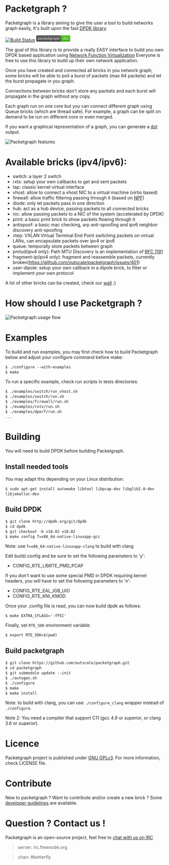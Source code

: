 # Packetgraph ?

Packetgraph is a library aiming to give the user a tool to build networks graph easily, It's built upon the fast [DPDK library](http://dpdk.org/).

[![Build Status](https://travis-ci.org/outscale/packetgraph.svg?branch=master)](https://travis-ci.org/outscale/packetgraph) [![packetgraph documentation](doc/packetgraph_doc.png)](https://outscale.github.io/packetgraph/doc/master)

The goal of this library is to provide a really EASY interface to
build you own DPDK based application using [Network Function Virtualization](https://en.wikipedia.org/wiki/Network_function_virtualization)
Everyone is free to use this library to build up their own network application.

Once you have created and connected all bricks in you network graph,
some bricks will be able to poll a burst of packets (max 64 packets)
and let the burst propagate in you graph.

Connections between bricks don't store any packets and each burst will
propagate in the graph without any copy.

Each graph run on one core but you can connect different graph using
Queue bricks (which are thread safe). For example, a graph can be
split on demand to be run on different core or even merged.

If you want a graphical representation of a graph, you can generate a [dot](https://en.wikipedia.org/wiki/DOT_%28graph_description_language%29) output.

![Packetgraph features](https://osu.eu-west-2.outscale.com/jerome.jutteau/16d1bc0517de5c95aa076a0584b43af6/packetgraph_features.png "packetgraph features")

# Available bricks (ipv4/ipv6):

- switch: a layer 2 switch
- rxtx: setup your own callbacks to get and sent packets
- tap: classic kernel virtual interface
- vhost: allow to connect a vhost NIC to a virtual machine (virtio based)
- firewall: allow traffic filtering passing through it (based on [NPF](https://github.com/rmind/npf))
- diode: only let packets pass in one direction
- hub: act as a hub device, passing packets to all connected bricks
- nic: allow passing packets to a NIC of the system (accelerated by DPDK)
- print: a basic print brick to show packets flowing through it
- antispoof: a basic mac checking, arp anti-spoofing and ipv6 neighbor discovery anti-spoofing
- vtep: VXLAN Virtual Terminal End Point switching packets on virtual LANs, can encapsulate packets over ipv4 or ipv6
- queue: temporally store packets between graph
- pmtud(ipv4 only): Path MTU Discovery is an implementation of [RFC 1191](https://tools.ietf.org/html/rfc1191)
- fragment-ip(ipv4 only): fragment and reassemble packets, currently broken(https://github.com/outscale/packetgraph/issues/401)
- user-dipole: setup your own callback in a dipole brick, to filter or implement your own protocol

A lot of other bricks can be created, check our [wall](https://github.com/outscale/packetgraph/issues?q=is%3Aopen+is%3Aissue+label%3Awall) ;)

# How should I use Packetgraph ?

![Packetgraph usage flow](https://osu.eu-west-2.outscale.com/jerome.jutteau/16d1bc0517de5c95aa076a0584b43af6/packetgraph_flow.png "packetgraph usage flow")

# Examples

To build and run examples, you may first check how to build Packetgraph below and adjust your configure command before make:
```
$ ./configure --with-examples
$ make
```

To run a specific example, check run scripts in tests directories:
```
$ ./examples/switch/run_vhost.sh
$ ./examples/switch/run.sh
$ ./examples/firewall/run.sh
$ ./examples/rxtx/run.sh
$ ./examples/dperf/run.sh
...
```

# Building

You will need to build DPDK before building Packetgraph.

## Install needed tools

You may adapt this depending on your Linux distribution:
```
$ sudo apt-get install automake libtool libpcap-dev libglib2.0-dev libjemalloc-dev
```

## Build DPDK

```
$ git clone http://dpdk.org/git/dpdk
$ cd dpdk
$ git checkout -b v18.02 v18.02
$ make config T=x86_64-native-linuxapp-gcc
```

Note: use `T=x86_64-native-linuxapp-clang` to build with clang

Edit build/.config and be sure to set the following parameters to 'y':
- CONFIG_RTE_LIBRTE_PMD_PCAP

If you don't want to use some special PMD in DPDK requiring kernel headers,
you will have to set the following parameters to 'n':
- CONFIG_RTE_EAL_IGB_UIO
- CONFIG_RTE_KNI_KMOD

Once your .config file is read, you can now build dpdk as follows:

```
$ make EXTRA_CFLAGS='-fPIC'
```

Finally, set `RTE_SDK` environment variable:
```
$ export RTE_SDK=$(pwd)
```

## Build packetgraph
```
$ git clone https://github.com/outscale/packetgraph.git
$ cd packetgraph
$ git submodule update --init
$ ./autogen.sh
$ ./configure
$ make
$ make install
```

Note: to build with clang, you can use `./configure_clang` wrapper instead of `./configure`.

Note 2: You need a compiler that support C11 (gcc 4.9 or superior, or clang 3.6 or superior).

# Licence

Packetgraph project is published under [GNU GPLv3](http://www.gnu.org/licenses/quick-guide-gplv3.en.html).
For more information, check LICENSE file.

# Contribute

New to packetgraph ? Want to contribute and/or create a new brick ? Some
[developer guidelines](https://github.com/outscale/packetgraph/blob/master/doc/contrib.md/) are available.

# Question ? Contact us !

Packetgraph is an open-source project, feel free to [chat with us on IRC](https://webchat.freenode.net/?channels=betterfly&nick=packetgraph_user)

> server: irc.freenode.org

> chan: #betterfly

